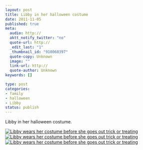 ```yaml
--- 
layout: post
title: Libby in her halloween costume
date: 2011-11-05
published: true
meta: 
  audio: http://
  aktt_notify_twitter: "no"
  quote-url: http://
  _edit_last: "1"
  _thumbnail_id: "910060397"
  quote-copy: Unknown
  image: ""
  link-url: http://
  quote-author: Unknown
keywords: []

type: post
categories: 
- family
- halloween
- Libby
status: publish
---
```

Libby in her halloween costume.

[![](http://media.eick.us/2011/11/Libby-Halloween-333x500.jpg "Libby wears her costume before she goes out trick or treating")](http://media.eick.us/2011/11/Libby-Halloween.jpg)[![](http://media.eick.us/2011/11/Libby-Halloween-2-333x500.jpg "Libby wears her costume before she goes out trick or treating")](http://media.eick.us/2011/11/Libby-Halloween-2.jpg)[![](http://media.eick.us/2011/11/Libby-Halloween-1-333x500.jpg "Libby wears her costume before she goes out trick or treating")](http://media.eick.us/2011/11/Libby-Halloween-1.jpg)
